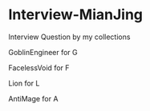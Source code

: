 # Interview-MianJing
Interview Question by my collections

GoblinEngineer for G

FacelessVoid for F

Lion for L

AntiMage for A
